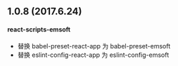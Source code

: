 ## 1.0.8 (2017.6.24)

#### react-scripts-emsoft
* 替换 babel-preset-react-app 为 babel-preset-emsoft
* 替换 eslint-config-react-app 为 eslint-config-emsoft
